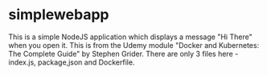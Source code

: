 # simplewebapp
This is a simple NodeJS application which displays a message "Hi There" when you open it.
This is from the Udemy module "Docker and Kubernetes: The Complete Guide" by Stephen Grider.
There are only 3 files here - index.js, package,json and Dockerfile.
